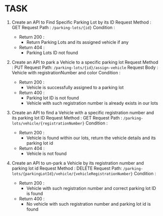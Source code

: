 # TASK

1. Create an API to Find Specific Parking Lot by its ID
Request Method : GET
Request Path : `/parking-lots/{id}`
Condition : 
   - Return 200 : 
     - Return Parking Lots and its assigned vehicle if any
   - Return 404 : 
     - Parking Lots ID not found

2. Create an API to park a Vehicle to a specific parking lot
Request Method : PUT
Request Path: `/parking-lots/{id}/assign-vehicle`
Request Body : Vehicle with registrationNumber and color
Condition : 
   - Return 200 :
     - Vehicle is successfully assigned to a parking lot
   - Return 400 :
     - Parking lot ID is not found
     - Vehicle with such registration number is already exists in our lots

3. Create an API to find a Vehicle with a specific registration number and its parking lot ID
Request Method : GET
Request Path : `/parking-lots/vehicle/{registrationNumber}`
Condition : 
   - Return 200 :
     - Vehicle is found within our lots, return the vehicle details and its parking lot id
   - Return 404 :
     - Vehicle is not found

4. Create an API to un-park a Vehicle by its registration number and parking lot id
Request Method : DELETE 
Request Path: `/parking-lots/{parkingLotId}/vehicle/{vehicleRegistrationNumber}`
Condition : 
   - Return 200 : 
     - Vehicle with such registration number and correct parking lot ID is found
   - Return 400 : 
     - No vehicle with such registration number and parking lot id is found

